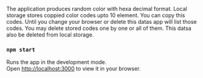 The application produces random color with hexa decimal format.
Local storage stores coppied color codes upto 10 element. You can copy this codes. Until you change your browser or delete this datas app will list those codes.
You may delete stored codes one by one or all of them. This datsa also be deleted from local storage.
### `npm start`

Runs the app in the development mode.\
Open [http://localhost:3000](http://localhost:3000) to view it in your browser.
